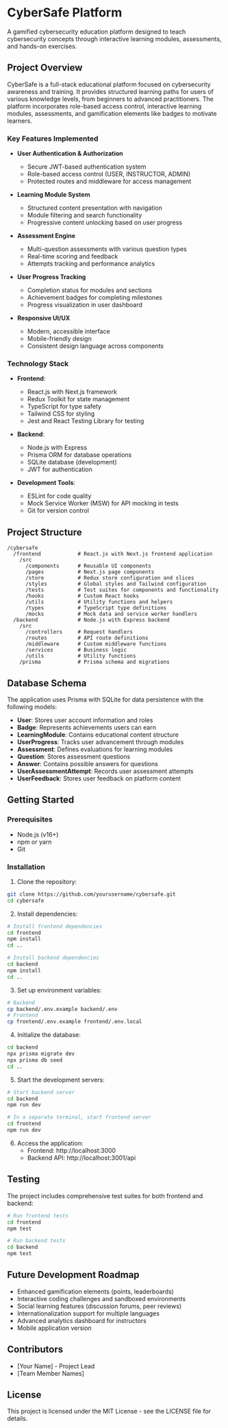 # CyberSafe Platform

A gamified cybersecurity education platform designed to teach cybersecurity concepts through interactive learning modules, assessments, and hands-on exercises.

## Project Overview

CyberSafe is a full-stack educational platform focused on cybersecurity awareness and training. It provides structured learning paths for users of various knowledge levels, from beginners to advanced practitioners. The platform incorporates role-based access control, interactive learning modules, assessments, and gamification elements like badges to motivate learners.

### Key Features Implemented

- **User Authentication & Authorization**
  - Secure JWT-based authentication system
  - Role-based access control (USER, INSTRUCTOR, ADMIN)
  - Protected routes and middleware for access management

- **Learning Module System**
  - Structured content presentation with navigation
  - Module filtering and search functionality
  - Progressive content unlocking based on user progress

- **Assessment Engine**
  - Multi-question assessments with various question types
  - Real-time scoring and feedback
  - Attempts tracking and performance analytics

- **User Progress Tracking**
  - Completion status for modules and sections
  - Achievement badges for completing milestones
  - Progress visualization in user dashboard

- **Responsive UI/UX**
  - Modern, accessible interface
  - Mobile-friendly design
  - Consistent design language across components

### Technology Stack

- **Frontend**:
  - React.js with Next.js framework
  - Redux Toolkit for state management
  - TypeScript for type safety
  - Tailwind CSS for styling
  - Jest and React Testing Library for testing

- **Backend**:
  - Node.js with Express
  - Prisma ORM for database operations
  - SQLite database (development)
  - JWT for authentication

- **Development Tools**:
  - ESLint for code quality
  - Mock Service Worker (MSW) for API mocking in tests
  - Git for version control

## Project Structure

```
/cybersafe
  /frontend            # React.js with Next.js frontend application
    /src
      /components      # Reusable UI components
      /pages           # Next.js page components
      /store           # Redux store configuration and slices
      /styles          # Global styles and Tailwind configuration
      /tests           # Test suites for components and functionality
      /hooks           # Custom React hooks
      /utils           # Utility functions and helpers
      /types           # TypeScript type definitions
      /mocks           # Mock data and service worker handlers
  /backend             # Node.js with Express backend
    /src
      /controllers     # Request handlers
      /routes          # API route definitions
      /middleware      # Custom middleware functions
      /services        # Business logic
      /utils           # Utility functions
    /prisma            # Prisma schema and migrations
```

## Database Schema

The application uses Prisma with SQLite for data persistence with the following models:

- **User**: Stores user account information and roles
- **Badge**: Represents achievements users can earn
- **LearningModule**: Contains educational content structure
- **UserProgress**: Tracks user advancement through modules
- **Assessment**: Defines evaluations for learning modules
- **Question**: Stores assessment questions
- **Answer**: Contains possible answers for questions
- **UserAssessmentAttempt**: Records user assessment attempts
- **UserFeedback**: Stores user feedback on platform content

## Getting Started

### Prerequisites

- Node.js (v16+)
- npm or yarn
- Git

### Installation

1. Clone the repository:

```bash
git clone https://github.com/yourusername/cybersafe.git
cd cybersafe
```

2. Install dependencies:

```bash
# Install frontend dependencies
cd frontend
npm install
cd ..

# Install backend dependencies
cd backend
npm install
cd ..
```

3. Set up environment variables:

```bash
# Backend
cp backend/.env.example backend/.env
# Frontend
cp frontend/.env.example frontend/.env.local
```

4. Initialize the database:

```bash
cd backend
npx prisma migrate dev
npx prisma db seed
cd ..
```

5. Start the development servers:

```bash
# Start backend server
cd backend
npm run dev

# In a separate terminal, start frontend server
cd frontend
npm run dev
```

6. Access the application:
   - Frontend: http://localhost:3000
   - Backend API: http://localhost:3001/api

## Testing

The project includes comprehensive test suites for both frontend and backend:

```bash
# Run frontend tests
cd frontend
npm test

# Run backend tests
cd backend
npm test
```

## Future Development Roadmap

- Enhanced gamification elements (points, leaderboards)
- Interactive coding challenges and sandboxed environments
- Social learning features (discussion forums, peer reviews)
- Internationalization support for multiple languages
- Advanced analytics dashboard for instructors
- Mobile application version

## Contributors

- [Your Name] - Project Lead
- [Team Member Names]

## License

This project is licensed under the MIT License - see the LICENSE file for details.
